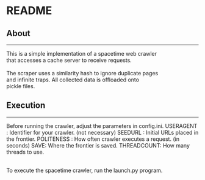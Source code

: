 # README


## About
--------------
This is a simple implementation of a spacetime web crawler <br>
that accesses a cache server to receive requests.
<br><br>
The scraper uses a similarity hash to ignore duplicate pages <br>
and infinite traps. All collected data is offloaded onto <br>
pickle files.

## Execution
--------------
Before running the crawler, adjust the parameters in config.ini.
USERAGENT : Identifier for your crawler. (not necessary)
SEEDURL : Initial URLs placed in the frontier.
POLITENESS : How often crawler executes a request. (in seconds)
SAVE: Where the frontier is saved.
THREADCOUNT: How many threads to use.
<br><br>

To execute the spacetime crawler, run the launch.py program.
